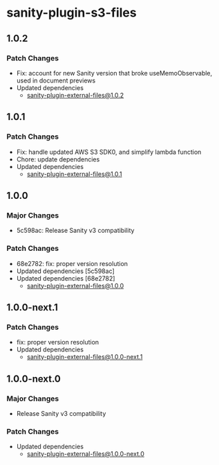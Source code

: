 # sanity-plugin-s3-files

## 1.0.2

### Patch Changes

- Fix: account for new Sanity version that broke useMemoObservable, used in document previews
- Updated dependencies
  - sanity-plugin-external-files@1.0.2

## 1.0.1

### Patch Changes

- Fix: handle updated AWS S3 SDK0, and simplify lambda function
- Chore: update dependencies
- Updated dependencies
  - sanity-plugin-external-files@1.0.1

## 1.0.0

### Major Changes

- 5c598ac: Release Sanity v3 compatibility

### Patch Changes

- 68e2782: fix: proper version resolution
- Updated dependencies [5c598ac]
- Updated dependencies [68e2782]
  - sanity-plugin-external-files@1.0.0

## 1.0.0-next.1

### Patch Changes

- fix: proper version resolution
- Updated dependencies
  - sanity-plugin-external-files@1.0.0-next.1

## 1.0.0-next.0

### Major Changes

- Release Sanity v3 compatibility

### Patch Changes

- Updated dependencies
  - sanity-plugin-external-files@1.0.0-next.0
